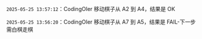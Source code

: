 `2025-05-25 13:57:12`：CodingOIer 移动棋子从 A2 到 A4，结果是 OK

`2025-05-25 13:56:20`：CodingOIer 移动棋子从 A7 到 A5，结果是 FAIL-下一步需白棋走棋

